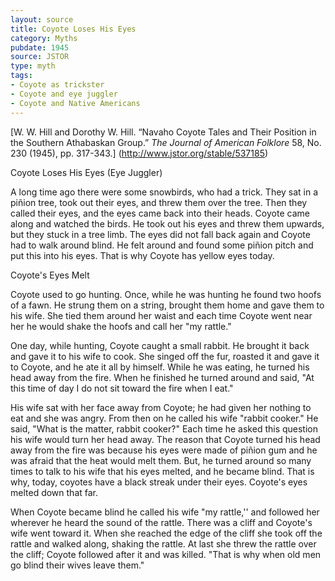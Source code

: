 ```yaml
---
layout: source
title: Coyote Loses His Eyes
category: Myths
pubdate: 1945
source: JSTOR
type: myth
tags:
- Coyote as trickster
- Coyote and eye juggler
- Coyote and Native Americans
---
```


[W. W. Hill and Dorothy W. Hill. “Navaho Coyote Tales and Their Position in the Southern Athabaskan Group.” *The Journal of American Folklore* 58, No. 230 (1945), pp. 317-343.] (http://www.jstor.org/stable/537185)

Coyote Loses His Eyes (Eye Juggler)

A long time ago there were some snowbirds, who had a trick. They sat in a piñion tree, took out their eyes, and threw them over the tree. Then they called their eyes, and the eyes came back into their heads.
Coyote came along and watched the birds. He took out his eyes and threw them upwards, but they stuck in a tree limb.  The eyes did not fall back again and Coyote had to walk around blind. He felt around and found some piñion pitch and put this into his eyes.  That is why Coyote has yellow eyes today.

Coyote's Eyes Melt

Coyote used to go hunting. Once, while he was hunting he found two hoofs of a fawn. He strung them on a string, brought them home and gave them to his wife. She tied them around her waist and each time Coyote went near her he would shake the hoofs and call her "my rattle."

One day, while hunting, Coyote caught a small rabbit. He brought it back and gave it to his wife to cook. She singed off the fur, roasted it and gave it to Coyote, and he ate it all by himself. While he was eating, he turned his head away from the fire. When he finished he turned around and said, "At this time of day I do not sit toward the fire when I eat."

His wife sat with her face away from Coyote; he had given her nothing to eat and she was angry. From then on he called his wife "rabbit cooker." He said, "What is the matter, rabbit cooker?" Each time he asked this question his wife would turn her head away. The reason that Coyote turned his head away from the fire was because his eyes were made of piñion gum and he was afraid that the heat would melt them. But, he turned around so many times to talk to his wife that his eyes melted, and he became blind. That is why, today, coyotes have a black streak under their eyes. Coyote's eyes melted down that far.

When Coyote became blind he called his wife "my rattle,'' and followed her wherever he heard the sound of the rattle. There was a cliff and Coyote's wife went toward it. When she reached the edge of the cliff she took off the rattle and walked along, shaking the rattle. At last she threw the rattle over the cliff; Coyote followed after it and was killed. 
"That is why when old men go blind their wives leave them."
